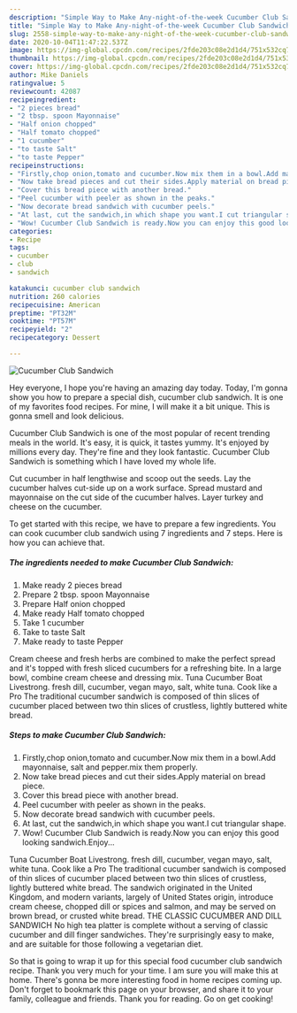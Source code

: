 ```yaml
---
description: "Simple Way to Make Any-night-of-the-week Cucumber Club Sandwich"
title: "Simple Way to Make Any-night-of-the-week Cucumber Club Sandwich"
slug: 2558-simple-way-to-make-any-night-of-the-week-cucumber-club-sandwich
date: 2020-10-04T11:47:22.537Z
image: https://img-global.cpcdn.com/recipes/2fde203c08e2d1d4/751x532cq70/cucumber-club-sandwich-recipe-main-photo.jpg
thumbnail: https://img-global.cpcdn.com/recipes/2fde203c08e2d1d4/751x532cq70/cucumber-club-sandwich-recipe-main-photo.jpg
cover: https://img-global.cpcdn.com/recipes/2fde203c08e2d1d4/751x532cq70/cucumber-club-sandwich-recipe-main-photo.jpg
author: Mike Daniels
ratingvalue: 5
reviewcount: 42087
recipeingredient:
- "2 pieces bread"
- "2 tbsp. spoon Mayonnaise"
- "Half onion chopped"
- "Half tomato chopped"
- "1 cucumber"
- "to taste Salt"
- "to taste Pepper"
recipeinstructions:
- "Firstly,chop onion,tomato and cucumber.Now mix them in a bowl.Add mayonnaise, salt and pepper.mix them properly."
- "Now take bread pieces and cut their sides.Apply material on bread piece."
- "Cover this bread piece with another bread."
- "Peel cucumber with peeler as shown in the peaks."
- "Now decorate bread sandwich with cucumber peels."
- "At last, cut the sandwich,in which shape you want.I cut triangular shape."
- "Wow! Cucumber Club Sandwich is ready.Now you can enjoy this good looking sandwich.Enjoy..."
categories:
- Recipe
tags:
- cucumber
- club
- sandwich

katakunci: cucumber club sandwich 
nutrition: 260 calories
recipecuisine: American
preptime: "PT32M"
cooktime: "PT57M"
recipeyield: "2"
recipecategory: Dessert

---
```



![Cucumber Club Sandwich](https://img-global.cpcdn.com/recipes/2fde203c08e2d1d4/751x532cq70/cucumber-club-sandwich-recipe-main-photo.jpg)

Hey everyone, I hope you're having an amazing day today. Today, I'm gonna show you how to prepare a special dish, cucumber club sandwich. It is one of my favorites food recipes. For mine, I will make it a bit unique. This is gonna smell and look delicious.

Cucumber Club Sandwich is one of the most popular of recent trending meals in the world. It's easy, it is quick, it tastes yummy. It's enjoyed by millions every day. They're fine and they look fantastic. Cucumber Club Sandwich is something which I have loved my whole life.

Cut cucumber in half lengthwise and scoop out the seeds. Lay the cucumber halves cut-side up on a work surface. Spread mustard and mayonnaise on the cut side of the cucumber halves. Layer turkey and cheese on the cucumber.


To get started with this recipe, we have to prepare a few ingredients. You can cook cucumber club sandwich using 7 ingredients and 7 steps. Here is how you can achieve that.

<!--inarticleads1-->

##### The ingredients needed to make Cucumber Club Sandwich:

1. Make ready 2 pieces bread
1. Prepare 2 tbsp. spoon Mayonnaise
1. Prepare Half onion chopped
1. Make ready Half tomato chopped
1. Take 1 cucumber
1. Take to taste Salt
1. Make ready to taste Pepper


Cream cheese and fresh herbs are combined to make the perfect spread and it&#39;s topped with fresh sliced cucumbers for a refreshing bite. In a large bowl, combine cream cheese and dressing mix. Tuna Cucumber Boat Livestrong. fresh dill, cucumber, vegan mayo, salt, white tuna. Cook like a Pro The traditional cucumber sandwich is composed of thin slices of cucumber placed between two thin slices of crustless, lightly buttered white bread. 

<!--inarticleads2-->

##### Steps to make Cucumber Club Sandwich:

1. Firstly,chop onion,tomato and cucumber.Now mix them in a bowl.Add mayonnaise, salt and pepper.mix them properly.
1. Now take bread pieces and cut their sides.Apply material on bread piece.
1. Cover this bread piece with another bread.
1. Peel cucumber with peeler as shown in the peaks.
1. Now decorate bread sandwich with cucumber peels.
1. At last, cut the sandwich,in which shape you want.I cut triangular shape.
1. Wow! Cucumber Club Sandwich is ready.Now you can enjoy this good looking sandwich.Enjoy...


Tuna Cucumber Boat Livestrong. fresh dill, cucumber, vegan mayo, salt, white tuna. Cook like a Pro The traditional cucumber sandwich is composed of thin slices of cucumber placed between two thin slices of crustless, lightly buttered white bread. The sandwich originated in the United Kingdom, and modern variants, largely of United States origin, introduce cream cheese, chopped dill or spices and salmon, and may be served on brown bread, or crusted white bread. THE CLASSIC CUCUMBER AND DILL SANDWICH No high tea platter is complete without a serving of classic cucumber and dill finger sandwiches. They&#39;re surprisingly easy to make, and are suitable for those following a vegetarian diet. 

So that is going to wrap it up for this special food cucumber club sandwich recipe. Thank you very much for your time. I am sure you will make this at home. There's gonna be more interesting food in home recipes coming up. Don't forget to bookmark this page on your browser, and share it to your family, colleague and friends. Thank you for reading. Go on get cooking!
